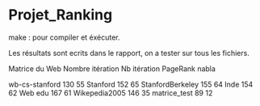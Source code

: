 # Projet_Ranking

make : pour compiler et éxécuter.



Les résultats sont ecrits dans le rapport, on a tester sur tous les fichiers.


Matrice du Web          Nombre itération            Nb itération PageRank
                        nabla

wb-cs-stanford          130                         55
Stanford                152                         65
StanfordBerkeley        155                         64
Inde                    154                         62
Web edu                 167                         61
Wikepedia2005           146                         35
matrice_test            89                          12
